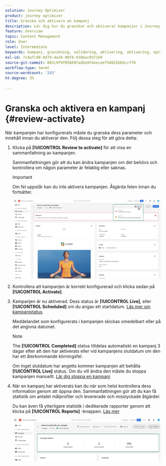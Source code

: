 ```yaml
---
solution: Journey Optimizer
product: journey optimizer
title: Granska och aktivera en kampanj
description: Lär dig hur du granskar och aktiverar kampanjer i Journey Optimizer
feature: Overview
topic: Content Management
role: User
level: Intermediate
keywords: kampanj, granskning, validering, aktivering, aktivering, optimering
exl-id: 7c4afc98-0d79-4e26-90f8-558bac037169
source-git-commit: 803c9f9f05669fad0a9fdeeceef58652b6dccf70
workflow-type: tm+mt
source-wordcount: '243'
ht-degree: 3%

---
```


# Granska och aktivera en kampanj {#review-activate}

När kampanjen har konfigurerats måste du granska dess parameter och innehåll innan du aktiverar den. Följ dessa steg för att göra detta:

1. Klicka på **[!UICONTROL Review to activate]** för att visa en sammanfattning av kampanjen.

   Sammanfattningen gör att du kan ändra kampanjen om det behövs och kontrollera om någon parameter är felaktig eller saknas.

   >[!IMPORTANT]
   >
   >Om fel uppstår kan du inte aktivera kampanjen. Åtgärda felen innan du fortsätter.

   ![](assets/create-campaign-alerts.png)

1. Kontrollera att kampanjen är korrekt konfigurerad och klicka sedan på **[!UICONTROL Activate]**.

1. Kampanjen är nu aktiverad. Dess status är **[!UICONTROL Live]**, eller **[!UICONTROL Scheduled]** om du angav ett startdatum. [Läs mer om kampanjstatus](get-started-with-campaigns.md#statuses).

   Meddelandet som konfigurerats i kampanjen skickas omedelbart eller på det angivna datumet.

   >[!NOTE]
   >
   >The **[!UICONTROL Completed]** status tilldelas automatiskt en kampanj 3 dagar efter att den har aktiverats eller vid kampanjens slutdatum om den har ett återkommande körningsfel.
   >
   >Om inget slutdatum har angetts kommer kampanjen att behålla **[!UICONTROL Live]** status. Om du vill ändra den måste du stoppa kampanjen manuellt. [Lär dig stoppa en kampanj](modify-stop-campaign.md)

1. När en kampanj har aktiverats kan du när som helst kontrollera dess information genom att öppna den. Sammanfattningen gör att du kan få statistik om antalet målprofiler och levererade och misslyckade åtgärder.

   Du kan även få ytterligare statistik i dedikerade rapporter genom att klicka på **[!UICONTROL Reports]** -knappen. [Läs mer](../reports/campaign-global-report.md)

   ![](assets/create-campaign-summary.png)
